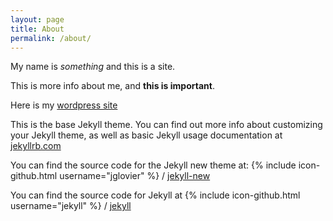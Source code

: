 ```yaml
---
layout: page
title: About
permalink: /about/
---
```


My name is *something* and this is a site.

This is more info about me, and **this is important**.

Here is my [wordpress site](http://raidenfreeman.wordpress.com)


This is the base Jekyll theme. You can find out more info about customizing your Jekyll theme, as well as basic Jekyll usage documentation at [jekyllrb.com](http://jekyllrb.com/)

You can find the source code for the Jekyll new theme at:
{% include icon-github.html username="jglovier" %} /
[jekyll-new](https://github.com/jglovier/jekyll-new)

You can find the source code for Jekyll at
{% include icon-github.html username="jekyll" %} /
[jekyll](https://github.com/jekyll/jekyll)
